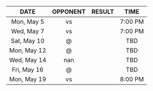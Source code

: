 |    DATE     |      OPPONENT      |  RESULT  |  TIME   |
|:-----------:|:------------------:|:--------:|:-------:|
| Mon, May 5  | vs [](/r/nyknicks) |          | 7:00 PM |
| Wed, May 7  | vs [](/r/nyknicks) |          | 7:00 PM |
| Sat, May 10 | @ [](/r/nyknicks)  |          |   TBD   |
| Mon, May 12 | @ [](/r/nyknicks)  |          |   TBD   |
| Wed, May 14 |        nan         |          |   TBD   |
| Fri, May 16 | @ [](/r/nyknicks)  |          |   TBD   |
| Mon, May 19 | vs [](/r/nyknicks) |          | 8:00 PM |